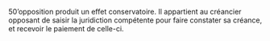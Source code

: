 50’opposition produit un effet conservatoire.
Il appartient au créancier opposant de saisir la juridiction compétente pour faire constater sa
créance, et recevoir le paiement de celle-ci.